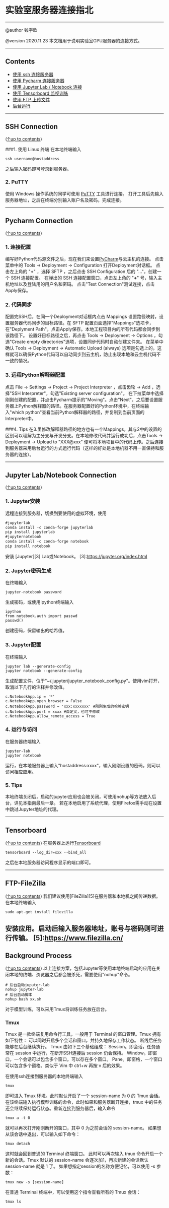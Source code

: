 # 实验室服务器连接指北

------
@author   钱宇欣

@version  2020.11.23
本文档用于说明实验室GPU服务器的连接方式。

------
## Contents
- [使用 ssh 连接服务器](#ssh)
- [使用 Pycharm 连接服务器](#pycharm)
- [使用 Jupyter Lab / Notebook 连接](#jupyter)
- [使用 Tensorboard 监视训练](#tensorboard)
- [使用 FTP 上传文件](#ftp)
- [后台运行](#tips)

------

## SSH Connection
([↑up to contents](#ssh))

###1. 使用 Linux 终端
在本地终端输入
```
ssh username@hostaddress
```
之后输入密码即可登录到服务器。

### 2. PuTTY
使用 Windows 操作系统的同学可使用 [PuTTY][1] 工具进行连接。
打开工具后先输入服务器地址，之后在终端分别输入账户名及密码，完成连接。

[1]: https://www.chiark.greenend.org.uk/~sgtatham/putty/
------

## Pycharm Connection
([↑up to contents](#pycharm))
### 1. 连接配置
编写好Python代码源文件之后，现在我们来设置[PyCharm][2]与云主机的连接。
点击菜单中的 Tools -> Deployment -> Configuration 打开Deployment对话框。
点击左上角的 "**+**" ，选择 SFTP ，之后点击 SSH Configuration 后的 "..."，创建一个 SSH 连接配置。
在弹出的 SSH 连接配置窗口，点击左上角的 "**+**" 号，输入主机地址以及登陆用的用户名和密码。
点击"Test Connection"测试连接，点击Apply保存。

[2]:https://www.jetbrains.com/pycharm/

### 2. 代码同步
配置完SSH后，在同一个Deployment对话框内点击 Mappings 设置路径映射，设置服务器代码同步的目标路径。在 SFTP 配置页面选择"Mappings"选项卡，在"Deplyment Path"，点击Apply保存。本地工程项目内的所有代码都会同步到该路径下。
设置好目标路径之后，再点击 Tools -> Deployment -> Options ，勾选"Create empty directories"选项，设置同步代码时自动创建文件夹。
在菜单中确认 Tools -> Deployment -> Automatic Upload (always) 选项是勾选上的。这样就可以确保Python代码可以自动同步到云主机，防止出现本地和云主机代码不一致的情况。

### 3. 远程Python解释器配置
点击 File -> Settings -> Project -> Project Interpreter ，点击齿轮 -> Add ，选择"SSH Interpreter"，勾选"Existing server configuration"。
在下拉菜单中选择刚刚创建的配置，并点击Pycharm提示的"Moving"。点击"Next"，之后要设置服务器上Python解释器的路径。在服务器配置好的Python环境中，在终端输入"which python"查看当前Python解释器的路径，并复制到当前页面的Interpreter中。

###4. Tips
在3.里修改解释器路径的地方也有一个Mappings，其与2中的设置的区别可以理解为主分支与开发分支。在本地修改代码并运行成功后，点击Tools -> Deployment -> Upload to "XXX@xxx" 便可将本地项目中的代码上传。之后连接到服务器采用后台运行的方式运行代码（这样的好处是本地机器不用一直保持和服务器的连接）。

------

## Jupyter Lab/Notebook Connection
([↑up to contents](#jupyter))

### 1. Jupyter安装
远程连接到服务器，切换到要使用的虚拟环境，使用
```1
#jupyterlab
conda install -c conda-forge jupyterlab
pip install jupyterlab
#jupyternotebook
conda install -c conda-forge notebook
pip install notebook
```

安装 [Jupyter][3] Lab或Notebook。
[3]:https://jupyter.org/index.html


### 2. Jupyter密码生成
在终端输入
```
jupyter-notebook password
```
生成密码，或使用ipython终端输入
```
ipython
from notebook.auth import passwd
passwd()
```
创建密码，保留输出的哈希值。


### 3. Jupyter配置
在终端输入
```
jupyter lab --generate-config
jupyter notebook --generate-config
```
生成配置文件，位于"~/.jupyter/jupyter_notebook_config.py"。使用vim打开，取消以下几行的注释并修改值。
```
c.NotebookApp.ip = '*'
c.NotebookApp.open_browser = False
c.NotebookApp.password = 'xxx:xxxxxxx' #刚刚生成的哈希密钥
c.NotebookApp.port = xxxx #自定义，也可不修改
c.NotebookApp.allow_remote_access = True
```

### 4. 运行与访问
在服务器终端输入
```
jupyter-lab
jupyter notebook
```
运行，在本地服务器上输入"hostaddress:xxxx"，输入刚刚设置的密码，则可以访问相应应用。

### 5. Tips

本地终端关闭后，启动的jupyter应用也会被关闭，可使用nohup等方法放入后台，详见本指南最后一章。
若在本地启用了系统代理，使用Firefox需手动在设置中跳过Jupyter地址的代理。

------

## Tensorboard 
([↑up to contents](#tensorboard))
在服务器上运行[Tensorboard][4]
```
tensorboard --log_dir=xxx --bind_all
```
之后在本地服务器访问程序显示的端口即可。

[4]:https://tensorflow.google.cn/tensorboard

------
## FTP-FileZilla
([↑up to contents](#ftp))
我们建议使用[FileZilla][5]在服务器和本地机之间传递数据。
在本地终端输入
```
sudo apt-get install filezilla
```
安装应用。启动后输入服务器地址，账号与密码则可进行传输。
[5]:https://www.filezilla.cn/
------
## Background Process
([↑up to contents](#tips))
以上连接方案，包括Jupyter等使用本地终端启动的应用在关闭本地的终端、浏览器之后都会被杀死，需要使用"nohup"命令。
``` 
# 后台启动juputer-lab
nohup jupyter-lab
# 后台启动脚本
nohup bash xx.sh
```
对于模型训练，可以采用Tmux将训练任务放在后台。
### Tmux
Tmux 是一款终端复用命令行工具，一般用于 Terminal 的窗口管理。Tmux 拥有如下特性：
可以同时开启多个会话和窗口，并持久地保存工作状态。
断线后任务能够在后台继续执行。
Tmux 由如下三个基础组成：
Session。即会话，任务通常在 session 中运行，在断开SSH连接后 session 仍会保持。
Window。即窗口，一个会话可以包含多个窗口。可以存在多个窗口。
Pane。即窗格，一个窗口可以包含多个窗格。类似于 Vim 中 ctrl+w 再按 v 后的效果。

在使用ssh连接到服务器的本地终端输入
```
tmux
```
即可进入 Tmux 环境。此时默认开启了一个 session-name 为 0 的 Tmux 会话。
在该终端输入执行模型训练的命令，此时如果和服务器断开连接，tmux 中的任务还会继续保持运行状态。重新连接到服务器后，输入命令
```
tmux a -t 0
```
就可以再次打开刚刚断开的窗口，其中 0 为之前会话的 session-name。
如果想从该会话中退出，可以输入如下命令：
```
tmux detach
```
这时就会回到普通的 Terminal 终端窗口。
此时可以再次输入 tmux 命令开启一个新的会话。Tmux 默认的 session-name 会逐次加1，再次新建的会话默认 session-name 就是 1 了。
如果想指定session的名称方便记忆，可以使用 -s 参数：
```
tmux new -s [session-name]

```
在普通 Terminal 终端中，可以使用这个指令查看所有的 Tmux 会话：
```
tmux ls
```
